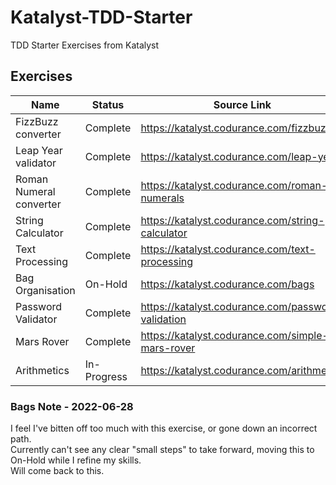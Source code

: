 # Katalyst-TDD-Starter
TDD Starter Exercises from Katalyst


## Exercises

Name | Status | Source Link
---- | ------ | ----------- 
FizzBuzz converter | Complete | https://katalyst.codurance.com/fizzbuzz
Leap Year validator | Complete | https://katalyst.codurance.com/leap-year
Roman Numeral converter | Complete | https://katalyst.codurance.com/roman-numerals
String Calculator | Complete | https://katalyst.codurance.com/string-calculator
Text Processing | Complete | https://katalyst.codurance.com/text-processing
Bag Organisation | On-Hold | https://katalyst.codurance.com/bags
Password Validator | Complete | https://katalyst.codurance.com/password-validation
Mars Rover | Complete | https://katalyst.codurance.com/simple-mars-rover
Arithmetics | In-Progress | https://katalyst.codurance.com/arithmetics

### Bags Note - 2022-06-28
I feel I've bitten off too much with this exercise, or gone down an incorrect path.  
Currently can't see any clear "small steps" to take forward, moving this to On-Hold while I refine my skills.   
Will come back to this.